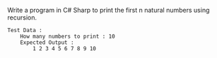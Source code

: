 Write a program in C# Sharp to print the first n natural numbers using recursion.

    Test Data :
        How many numbers to print : 10
        Expected Output :
            1 2 3 4 5 6 7 8 9 10
